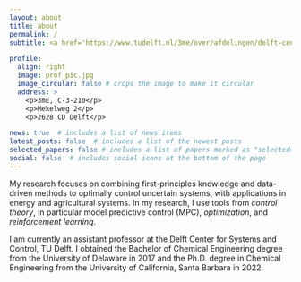 ```yaml
---
layout: about
title: about
permalink: /
subtitle: <a href='https://www.tudelft.nl/3me/over/afdelingen/delft-center-for-systems-and-control'>Delft Center for Systems and Control (DCSC)</a>, <a href='https://www.tudelft.nl/en/'>Delft University of Technology</a>

profile:
  align: right
  image: prof_pic.jpg
  image_circular: false # crops the image to make it circular
  address: >
    <p>3mE, C-3-210</p>
    <p>Mekelweg 2</p>
    <p>2628 CD Delft</p>

news: true  # includes a list of news items
latest_posts: false  # includes a list of the newest posts
selected_papers: false # includes a list of papers marked as "selected={true}"
social: false  # includes social icons at the bottom of the page
---
```


My research focuses on combining first-principles knowledge and data-driven methods to optimally control uncertain systems, with applications in energy and agricultural systems. In my research, I use tools from *control theory*, in particular model predictive control (MPC), *optimization*, and *reinforcement learning*. 

I am currently an assistant professor at the Delft Center for Systems and Control, TU Delft. I obtained the Bachelor of Chemical Engineering degree from the University of Delaware in 2017 and the Ph.D. degree in Chemical Engineering from the University of California, Santa Barbara in 2022. 
